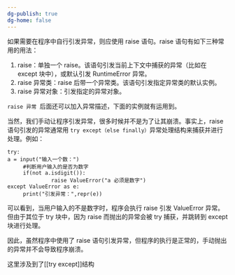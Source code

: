 ```yaml
---
dg-publish: true
dg-home: false
---
```

如果需要在程序中自行引发异常，则应使用 raise 语句。raise 语句有如下三种常用的用法：

1. raise：单独一个 raise。该语句引发当前上下文中捕获的异常（比如在 except 块中），或默认引发 RuntimeError 异常。
2. raise 异常类：raise 后带一个异常类。该语句引发指定异常类的默认实例。
3. raise 异常对象：引发指定的异常对象。

`raise 异常 `后面还可以加入异常描述，下面的实例就有运用到。

当然，我们手动让程序引发异常，很多时候并不是为了让其崩溃。事实上，raise 语句引发的异常通常用 `try except（else finally）`异常处理结构来捕获并进行处理。例如：

```
try:
a = input("输入一个数：")
     #判断用户输入的是否为数字
     if(not a.isdigit()):
              raise ValueError("a 必须是数字")
except ValueError as e:
     print("引发异常：",repr(e))
```

可以看到，当用户输入的不是数字时，程序会执行 raise 引发 ValueError 异常。但由于其位于 try 块中，因为 raise 而抛出的异常会被 try 捕获，并跳转到 except 块进行处理。  
  
因此，虽然程序中使用了 raise 语句引发异常，但程序的执行是正常的，手动抛出的异常并不会导致程序崩溃。


这里涉及到了[[try except]]结构

